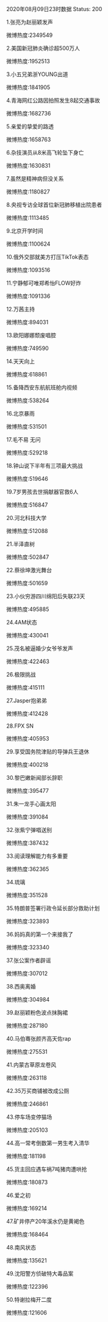 2020年08月09日23时数据
Status: 200

1.张亮为赵丽颖发声

微博热度:2349549

2.美国新冠肺炎确诊超500万人

微博热度:1952513

3.小五兄弟浙YOUNG出道

微博热度:1841905

4.青海网红公路因拍照发生8起交通事故

微博热度:1682736

5.亲爱的挚爱的路透

微博热度:1658763

6.杂技演员从8米高飞轮坠下身亡

微博热度:1630831

7.虽然是精神病但没关系

微博热度:1180827

8.央视专访全球首位新冠肺移植出院患者

微博热度:1113485

9.北京开学时间

微博热度:1100624

10.俄外交部就美方打压TikTok表态

微博热度:1093516

11.宁静郁可唯郑希怡FLOW好炸

微博热度:1091336

12.万茜主持

微博热度:894031

13.欧阳娜娜颓废唱腔

微博热度:749590

14.天天向上

微博热度:618861

15.备降西安东航航班舱内视频

微博热度:538264

16.北京暴雨

微博热度:531501

17.毛不易 无问

微博热度:529218

18.钟山说下半年有三项最大挑战

微博热度:519646

19.7岁男孩去世捐献器官救6人

微博热度:516847

20.河北科技大学

微博热度:512088

21.半泽直树

微博热度:502847

22.蔡徐坤激光舞台

微博热度:501659

23.小伙穷游四川绵阳后失联23天

微博热度:495885

24.4AM状态

微博热度:430041

25.茂名被逼婚少女爷爷发声

微博热度:422463

26.极限挑战

微博热度:415111

27.Jasper抱弟弟

微博热度:412428

28.FPX SN

微博热度:405953

29.享受国务院津贴的导弹兵王退休

微博热度:400218

30.黎巴嫩新闻部长辞职

微博热度:395477

31.朱一龙手心画太阳

微博热度:391084

32.张紫宁弹唱送别

微博热度:387432

33.阅读理解能力有多重要

微博热度:362365

34.琉璃

微博热度:351528

35.特朗普签署行政令延长部分救助计划

微博热度:323893

36.妈妈真的第一个来接我了

微博热度:323340

37.张公案作者辟谣

微博热度:307012

38.西奥离婚

微博热度:304984

39.赵丽颖粉色波点抹胸裙

微博热度:287180

40.马伯骞张颜齐高天佐rap

微博热度:275531

41.内蒙古草原龙卷风

微博热度:263118

42.35万买商铺被改成公厕

微博热度:246861

43.停车场变停猫场

微博热度:205103

44.高一常考倒数第一男生考入清华

微博热度:181198

45.货主回应遇车祸7吨猪肉遭哄抢

微博热度:180873

46.爱之初

微博热度:169214

47.矿井停产20年溪水仍是黄褐色

微博热度:168464

48.南风状态

微博热度:135621

49.沈阳警方侦破特大毒品案

微博热度:122396

50.特谢拉梅开二度

微博热度:121606

